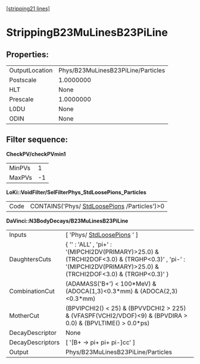 [[stripping21 lines]](./stripping21-leptonic)

# StrippingB23MuLinesB23PiLine

## Properties:

|                |                                    |
|----------------|------------------------------------|
| OutputLocation | Phys/B23MuLinesB23PiLine/Particles |
| Postscale      | 1.0000000                          |
| HLT            | None                               |
| Prescale       | 1.0000000                          |
| L0DU           | None                               |
| ODIN           | None                               |

## Filter sequence:

**CheckPV/checkPVmin1**

|        |     |
|--------|-----|
| MinPVs | 1   |
| MaxPVs | -1  |

**LoKi::VoidFilter/SelFilterPhys_StdLoosePions_Particles**

|      |                                                                              |
|------|------------------------------------------------------------------------------|
| Code | CONTAINS('Phys/ [StdLoosePions](./stripping21-stdloosepions) /Particles')\>0 |

**DaVinci::N3BodyDecays/B23MuLinesB23PiLine**

|                  |                                                                                                                                                                  |
|------------------|------------------------------------------------------------------------------------------------------------------------------------------------------------------|
| Inputs           | [ 'Phys/ [StdLoosePions](./stripping21-stdloosepions) ' ]                                                                                                      |
| DaughtersCuts    | { '' : 'ALL' , 'pi+' : '(MIPCHI2DV(PRIMARY)\>25.0) & (TRCHI2DOF\<3.0) & (TRGHP\<0.3)' , 'pi-' : '(MIPCHI2DV(PRIMARY)\>25.0) & (TRCHI2DOF\<3.0) & (TRGHP\<0.3)' } |
| CombinationCut   | (ADAMASS('B+') \< 100\*MeV) & (ADOCA(1,3)\<0.3\*mm) & (ADOCA(2,3)\<0.3\*mm)                                                                                      |
| MotherCut        | (BPVIPCHI2() \< 25) & (BPVVDCHI2 \> 225) & (VFASPF(VCHI2/VDOF)\<9) & (BPVDIRA \> 0.0) & (BPVLTIME() \> 0.0\*ps)                                                  |
| DecayDescriptor  | None                                                                                                                                                             |
| DecayDescriptors | [ '[B+ -\> pi+ pi+ pi-]cc' ]                                                                                                                                 |
| Output           | Phys/B23MuLinesB23PiLine/Particles                                                                                                                               |
